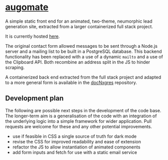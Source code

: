 # [augomate](https://barcek.github.io/augomate/)

A simple static front end for an animated, two-theme, neumorphic lead generation site, extracted from a larger containerized full stack project.

It is currently hosted [here](https://barcek.github.io/augomate/).

The original contact form allowed messages to be sent through a Node.js server and a mailing list to be built in a PostgreSQL database. This backend functionality has been replaced with a use of a dynamic `mailto` and a use of the Clipboard API. Both recombine an address split in the JS to hinder scraping.

A containerized back end extracted from the full stack project and adapted to a more general form is available in the [docNxgres](https://github.com/barcek/docNxgres) repository.

## Development plan

The following are possible next steps in the development of the code base. The longer-term aim is a generalisation of the code with an integration of the underlying logic into a simple framework for wider application. Pull requests are welcome for these and any other potential improvements.

- use if feasible in CSS a single source of truth for dark mode
- revise the CSS for improved readability and ease of extension
- refactor the JS to allow instantiation of animated components
- add form inputs and fetch for use with a static email service
